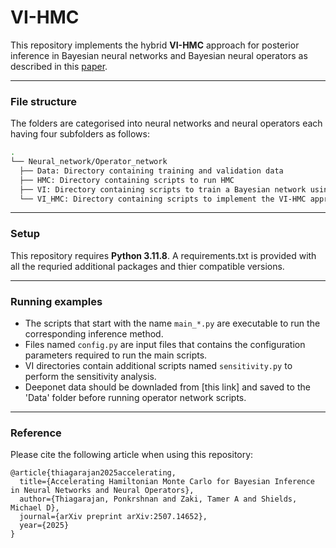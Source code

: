 # VI-HMC
This repository implements the hybrid **VI-HMC** approach for posterior inference in Bayesian neural networks and Bayesian neural operators as described in this [paper](https://arxiv.org/abs/2507.14652). 

--------------------------------------------------------------------------------
###  File structure
The folders are categorised into neural networks and neural operators each having four subfolders as follows:
```bash 
.
└── Neural_network/Operator_network
  ├── Data: Directory containing training and validation data
  ├── HMC: Directory containing scripts to run HMC
  ├── VI: Directory containing scripts to train a Bayesian network using VI
  └── VI_HMC: Directory containing scripts to implement the VI-HMC approach
```
---------------------------------------------------------------------------------
### Setup
This repository requires **Python 3.11.8**. A requirements.txt is provided with all the requried additional packages and thier compatible versions. 

---------------------------------------------------------------------------------
### Running examples
* The scripts that start with the name `main_*.py` are executable to run the corresponding inference method. 
* Files named `config.py` are input files that contains the configuration parameters required to run the main scripts.
* VI directories contain additional scripts named `sensitivity.py` to perform the sensitivity analysis.
* Deeponet data should be downladed from [this link] and saved to the 'Data' folder before running operator network scripts.

---------------------------------------------------------------------------------
### Reference
Please cite the following article when using this repository:
```
@article{thiagarajan2025accelerating,
  title={Accelerating Hamiltonian Monte Carlo for Bayesian Inference in Neural Networks and Neural Operators},
  author={Thiagarajan, Ponkrshnan and Zaki, Tamer A and Shields, Michael D},
  journal={arXiv preprint arXiv:2507.14652},
  year={2025}
}
```
